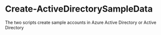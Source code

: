 # Create-ActiveDirectorySampleData
The two scripts create sample accounts in Azure Active Directory or Active Directory 
